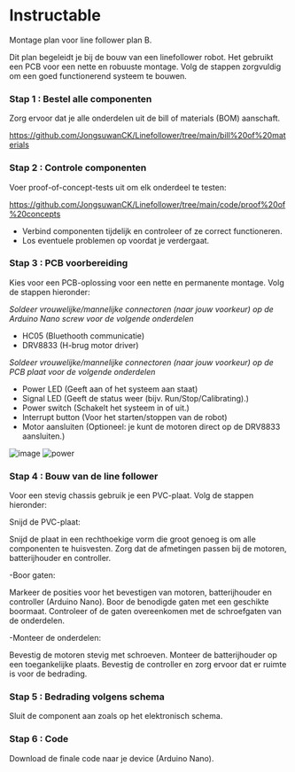 # Instructable

Montage plan voor line follower plan B.

Dit plan begeleidt je bij de bouw van een linefollower robot. Het gebruikt een PCB voor een nette en robuuste montage. Volg de stappen zorgvuldig om een goed functionerend systeem te bouwen.

### Stap 1 : Bestel alle componenten

Zorg ervoor dat je alle onderdelen uit de bill of materials (BOM) aanschaft.

https://github.com/JongsuwanCK/Linefollower/tree/main/bill%20of%20materials

### Stap 2 : Controle componenten

Voer proof-of-concept-tests uit om elk onderdeel te testen:

https://github.com/JongsuwanCK/Linefollower/tree/main/code/proof%20of%20concepts

* Verbind componenten tijdelijk en controleer of ze correct functioneren.
* Los eventuele problemen op voordat je verdergaat.

### Stap 3 : PCB voorbereiding

Kies voor een PCB-oplossing voor een nette en permanente montage. Volg de stappen hieronder:

*Soldeer vrouwelijke/mannelijke connectoren (naar jouw voorkeur) op de Arduino Nano screw voor de volgende onderdelen*
- HC05 (Bluethooth communicatie)
- DRV8833 (H-brug motor driver)

*Soldeer  vrouwelijke/mannelijke connectoren (naar jouw voorkeur) op de PCB plaat voor de volgende onderdelen*
- Power LED (Geeft aan of het systeem aan staat)
- Signal LED (Geeft de status weer (bijv. Run/Stop/Calibrating).)
- Power switch (Schakelt het systeem in of uit.)
- Interrupt button (Voor het starten/stoppen van de robot)
- Motor aansluiten (Optioneel: je kunt de motoren direct op de DRV8833 aansluiten.)

![image](https://github.com/user-attachments/assets/d0207764-e1f5-4d56-ba7e-5dffd97f70c5)
![power](https://github.com/user-attachments/assets/08745f57-a98e-4748-9e59-9b3d854be240)



### Stap 4 : Bouw van de line follower

Voor een stevig chassis gebruik je een PVC-plaat. Volg de stappen hieronder:

Snijd de PVC-plaat:

Snijd de plaat in een rechthoekige vorm die groot genoeg is om alle componenten te huisvesten. Zorg dat de afmetingen passen bij de motoren, batterijhouder en controller.

-Boor gaten:

Markeer de posities voor het bevestigen van motoren, batterijhouder en controller (Arduino Nano).
Boor de benodigde gaten met een geschikte boormaat.
Controleer of de gaten overeenkomen met de schroefgaten van de onderdelen.

-Monteer de onderdelen:

Bevestig de motoren stevig met schroeven.
Monteer de batterijhouder op een toegankelijke plaats.
Bevestig de controller en zorg ervoor dat er ruimte is voor de bedrading.


### Stap 5 : Bedrading volgens schema

Sluit de component aan zoals op het elektronisch schema.

### Stap 6 : Code

Download de finale code naar je device (Arduino Nano).

